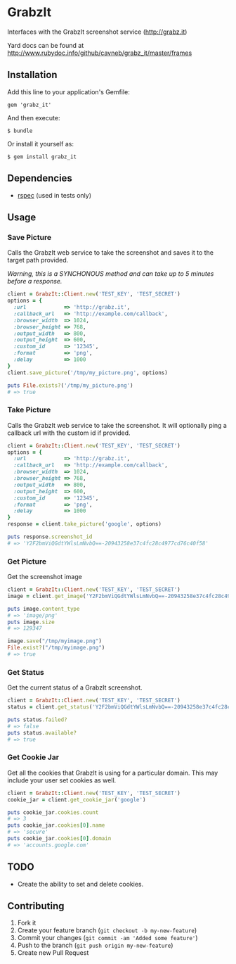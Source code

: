 # GrabzIt

Interfaces with the GrabzIt screenshot service (http://grabz.it)

Yard docs can be found at http://www.rubydoc.info/github/cavneb/grabz_it/master/frames

## Installation

Add this line to your application's Gemfile:

    gem 'grabz_it'

And then execute:

    $ bundle

Or install it yourself as:

    $ gem install grabz_it
    
## Dependencies
* [rspec](https://github.com/rspec/rspec) (used in tests only)

## Usage

### Save Picture

Calls the GrabzIt web service to take the screenshot and saves it to the target path provided. 

*Warning, this is a SYNCHONOUS method and can take up to 5 minutes before a response.*

```ruby
client = GrabzIt::Client.new('TEST_KEY', 'TEST_SECRET')
options = {
  :url            => 'http://grabz.it',
  :callback_url   => 'http://example.com/callback',
  :browser_width  => 1024,
  :browser_height => 768,
  :output_width   => 800,
  :output_height  => 600,
  :custom_id      => '12345',
  :format         => 'png',
  :delay          => 1000
}
client.save_picture('/tmp/my_picture.png', options)

puts File.exists?('/tmp/my_picture.png')
# => true
```

### Take Picture

Calls the GrabzIt web service to take the screenshot. It will optionally ping a callback url with the custom id if provided.

```ruby
client = GrabzIt::Client.new('TEST_KEY', 'TEST_SECRET')
options = {
  :url            => 'http://grabz.it',
  :callback_url   => 'http://example.com/callback',
  :browser_width  => 1024,
  :browser_height => 768,
  :output_width   => 800,
  :output_height  => 600,
  :custom_id      => '12345',
  :format         => 'png',
  :delay          => 1000
}
response = client.take_picture('google', options)

puts response.screenshot_id
# => 'Y2F2bmViQGdtYWlsLmNvbQ==-20943258e37c4fc28c4977cd76c40f58'
```

### Get Picture

Get the screenshot image

```ruby
client = GrabzIt::Client.new('TEST_KEY', 'TEST_SECRET')
image = client.get_image('Y2F2bmViQGdtYWlsLmNvbQ==-20943258e37c4fc28c4977cd76c40f58')

puts image.content_type
# => 'image/png'
puts image.size
# => 129347

image.save("/tmp/myimage.png")
File.exist?("/tmp/myimage.png")
# => true
```

### Get Status

Get the current status of a GrabzIt screenshot.

```ruby
client = GrabzIt::Client.new('TEST_KEY', 'TEST_SECRET')
status = client.get_status('Y2F2bmViQGdtYWlsLmNvbQ==-20943258e37c4fc28c4977cd76c40f58')

puts status.failed?
# => false
puts status.available?
# => true
```

### Get Cookie Jar

Get all the cookies that GrabzIt is using for a particular domain. This may include your user set cookies as well.

```ruby
client = GrabzIt::Client.new('TEST_KEY', 'TEST_SECRET')
cookie_jar = client.get_cookie_jar('google')

puts cookie_jar.cookies.count
# => 3
puts cookie_jar.cookies[0].name
# => 'secure'
puts cookie_jar.cookies[0].domain
# => 'accounts.google.com'
```

## TODO

* Create the ability to set and delete cookies.

## Contributing

1. Fork it
2. Create your feature branch (`git checkout -b my-new-feature`)
3. Commit your changes (`git commit -am 'Added some feature'`)
4. Push to the branch (`git push origin my-new-feature`)
5. Create new Pull Request
